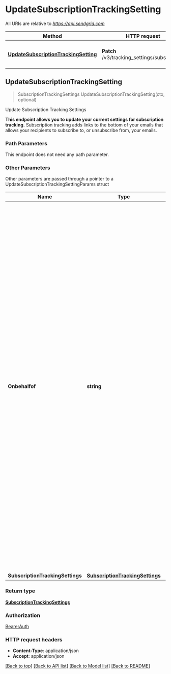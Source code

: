 # UpdateSubscriptionTrackingSetting

All URIs are relative to *https://api.sendgrid.com*

Method | HTTP request | Description
------------- | ------------- | -------------
[**UpdateSubscriptionTrackingSetting**](UpdateSubscriptionTrackingSetting.md#UpdateSubscriptionTrackingSetting) | **Patch** /v3/tracking_settings/subscription | Update Subscription Tracking Settings



## UpdateSubscriptionTrackingSetting

> SubscriptionTrackingSettings UpdateSubscriptionTrackingSetting(ctx, optional)

Update Subscription Tracking Settings

**This endpoint allows you to update your current settings for subscription tracking.**  Subscription tracking adds links to the bottom of your emails that allows your recipients to subscribe to, or unsubscribe from, your emails.

### Path Parameters

This endpoint does not need any path parameter.

### Other Parameters

Other parameters are passed through a pointer to a UpdateSubscriptionTrackingSettingParams struct


Name | Type | Description
------------- | ------------- | -------------
**Onbehalfof** | **string** | The `on-behalf-of` header allows you to make API calls from a parent account on behalf of the parent's Subusers or customer accounts. You will use the parent account's API key when using this header. When making a call on behalf of a customer account, the property value should be \"account-id\" followed by the customer account's ID (e.g., `on-behalf-of: account-id <account-id>`). When making a call on behalf of a Subuser, the property value should be the Subuser's username (e.g., `on-behalf-of: <subuser-username>`). See [**On Behalf Of**](https://docs.sendgrid.com/api-reference/how-to-use-the-sendgrid-v3-api/on-behalf-of) for more information.
**SubscriptionTrackingSettings** | [**SubscriptionTrackingSettings**](SubscriptionTrackingSettings.md) | 

### Return type

[**SubscriptionTrackingSettings**](SubscriptionTrackingSettings.md)

### Authorization

[BearerAuth](../README.md#BearerAuth)

### HTTP request headers

- **Content-Type**: application/json
- **Accept**: application/json

[[Back to top]](#) [[Back to API list]](../README.md#documentation-for-api-endpoints)
[[Back to Model list]](../README.md#documentation-for-models)
[[Back to README]](../README.md)

